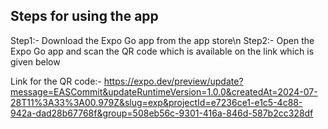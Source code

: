 ## Steps for using the app

Step1:- Download the Expo Go app from the app store\n
Step2:- Open the Expo Go app and scan the QR code which is available on the link which is given below

Link for the QR code:- 
https://expo.dev/preview/update?message=EASCommit&updateRuntimeVersion=1.0.0&createdAt=2024-07-28T11%3A33%3A00.979Z&slug=exp&projectId=e7236ce1-e1c5-4c88-942a-dad28b67768f&group=508eb56c-9301-416a-846d-587b2cc328df 
